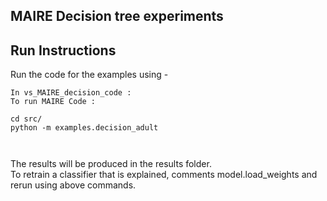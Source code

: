 ## MAIRE Decision tree experiments
## Run Instructions
Run the code for the examples using -
```
In vs_MAIRE_decision_code :
To run MAIRE Code :

cd src/
python -m examples.decision_adult



```

The results will be produced in the results folder.\
To retrain a classifier that is explained, comments model.load_weights and rerun using above commands.







